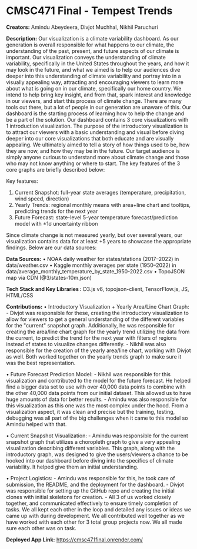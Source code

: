 # CMSC471 Final - Tempest Trends

**Creators:** Amindu Abeydeera, Divjot Muchhal, Nikhil Paruchuri

**Description:** Our visualization is a climate variability dashboard. As our generation is overall responsible for what happens to our climate, the understanding of the past, present, and future aspects of our climate is important. Our visualization conveys the understanding of climate variability, specifically in the United States throughout the years, and how it may look in the future, and what we aimed is to help our audiences dive deeper into this understanding of climate variability and portray into in a visually appealing way, attracting and encouraging viewers to learn more about what is going on in our climate, specifically our home country. We intend to help bring key insight, and from that, spark interest and knowledge in our viewers, and start this process of climate change. There are many tools out there, but a lot of people in our generation are unaware of this. Our dashboard is the starting process of learning how to help the change and be a part of the solution. Our dashboard contains 3 core visualizations with 1 introduction visualization. The purpose of the introductory visualization is to attract our viewers with a basic understanding and visual before diving deeper into our core visualizations that both educate and are visually appealing. We ultimately aimed to tell a story of how things used to be, how they are now, and how they may be in the future. Our target audience is simply anyone curious to understand more about climate change and those who may not know anything or where to start. The key features of the 3 core graphs are briefly described below:


Key features:
   1. Current Snapshot: full-year state averages (temperature, precipitation, wind speed, direction)
   2. Yearly Trends: regional monthly means with area+line chart and tooltips, predicting trends for the next year
   3. Future Forecast: state-level 5-year temperature forecast/prediction model with ±1σ uncertainty ribbon


Since climate change is not measured yearly, but over several years, our visualization contains data for at least +5 years to showcase the appropriate findings. Below are our data sources:


**Data Sources:**
   • NOAA daily weather for states/stations (2017–2022) in data/weather.csv
   • Kaggle monthly averages per state (1950–2022) in data/average_monthly_temperature_by_state_1950-2022.csv
   • TopoJSON map via CDN (@3/states-10m.json)


**Tech Stack and Key Libraries :** D3.js v6, topojson-client, TensorFlow.js, JS, HTML/CSS


**Contributions:**
   • Introductory Visualization + Yearly Area/Line Chart Graph:
           - Divjot was responsible for these, creating the introductory visualization to allow for viewers to get a general understanding of the different variables for the "current" snapshot graph. Additionally, he was responsible for creating the area/line chart graph for the yearly trend utilizing the data from the current, to predict the trend for the next year with filters of regions instead of states to visualize changes differently.
           - Nikhil was also responsible for the creation of the yearly area/line chart, working with Divjot as well. Both worked together on the yearly trends graph to make sure it was the best representation.


   •   Future Forecast Prediction Model:
           - Nikhil was responsible for this visualization and contributed to the model for the future forecast. He helped find a bigger data set to use with over 40,000 data points to combine with the other 40,000 data points from our initial dataset. This allowed us to have huge amounts of data for better results.
           - Amindu was also responsible for this visualization as this one was the most complex under the hood. From a visualization aspect, it was clean and precise but the training, testing, debugging was all part of the big challenges when it came to this model so Amindu helped with that.


   •   Current Snapshot Visualization:
           - Amindu was responsible for the current snapshot graph that utilizes a choropleth graph to give a very appealing visualization describing different variables. This graph, along with the introductory graph, was designed to give the users/viewers a chance to be hooked into our dashboard before diving into the specifics of climate variability. It helped give them an initial understanding.


   •   Project Logistics:
           - Amindu was responsible for this, he took care of submission, the README, and the deployment for the dashboard.
           - Divjot was responsible for setting up the GitHub repo and creating the initial clones with initial skeletons for creation.
           - All 3 of us worked closely together, and communicated effectively to ensure timely completion of tasks. We all kept each other in the loop and detailed any issues or ideas we came up with during development. We all contributed well together as we have worked with each other for 3 total group projects now. We all made sure each other was on task.




**Deployed App Link:** https://cmsc471final.onrender.com/
